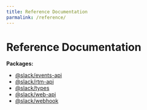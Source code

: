 ```yaml
---
title: Reference Documentation
parmalink: /reference/
---
```


<h1 id="reference-documentation">Reference Documentation</h1>
<p><strong>Packages:</strong></p>
<ul>
<li><a href="events-api" title="">@slack/events-api</a></li>
<li><a href="rtm-api" title="">@slack/rtm-api</a></li>
<li><a href="types" title="">@slack/types</a></li>
<li><a href="web-api" title="">@slack/web-api</a></li>
<li><a href="webhook" title="">@slack/webhook</a></li>
</ul>